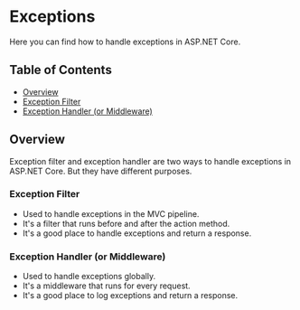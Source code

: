 # Exceptions

 Here you can find how to handle exceptions in ASP.NET Core.

## Table of Contents

- [Overview](#overview)
- [Exception Filter](./ExceptionFilter/README.md)
- [Exception Handler (or Middleware)](./ExceptionHandler/README.md)

## Overview

Exception filter and exception handler are two ways to handle exceptions in ASP.NET Core.
But they have different purposes.

### Exception Filter

- Used to handle exceptions in the MVC pipeline.
- It's a filter that runs before and after the action method.
- It's a good place to handle exceptions and return a response.

### Exception Handler (or Middleware)

- Used to handle exceptions globally.
- It's a middleware that runs for every request.
- It's a good place to log exceptions and return a response.